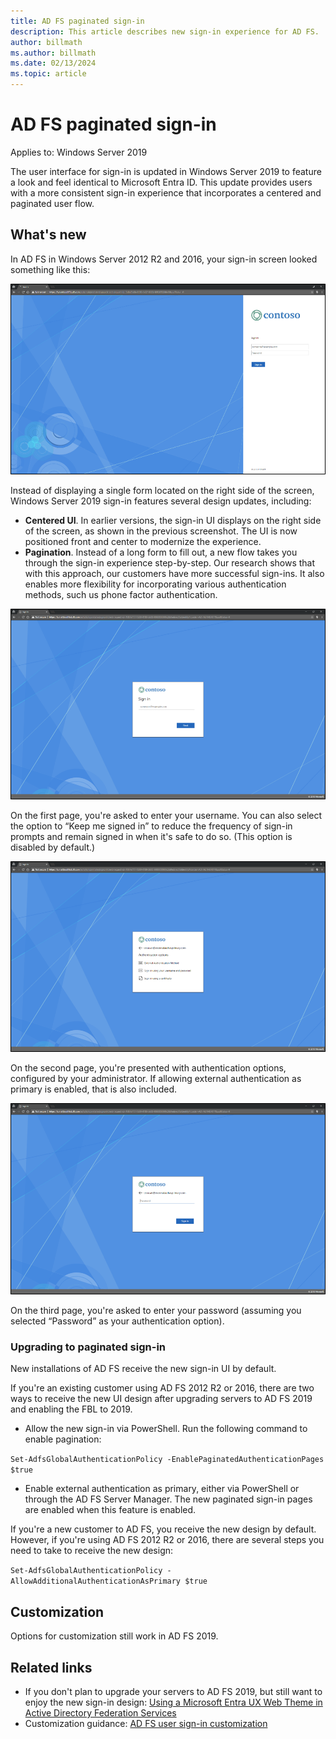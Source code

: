 ```yaml
---
title: AD FS paginated sign-in
description: This article describes new sign-in experience for AD FS.
author: billmath
ms.author: billmath
ms.date: 02/13/2024
ms.topic: article
---
```

# AD FS paginated sign-in

Applies to: Windows Server 2019

The user interface for sign-in is updated in Windows Server 2019 to feature a look and feel identical to Microsoft Entra ID. This update provides users with a more consistent sign-in experience that incorporates a centered and paginated user flow.

## What's new

In AD FS in Windows Server 2012 R2 and 2016, your sign-in screen looked something like this:

![Screenshot of the old Sign in screen.](media/AD-FS-paginated-sign-in/signin1.png)

Instead of displaying a single form located on the right side of the screen, Windows Server 2019 sign-in features several design updates, including:

- **Centered UI**. In earlier versions, the sign-in UI displays on the right side of the screen, as shown in the previous screenshot. The UI is now positioned front and center to modernize the experience.
- **Pagination**. Instead of a long form to fill out, a new flow takes you through the sign-in experience step-by-step. Our research shows that with this approach, our customers have more successful sign-ins. It also enables more flexibility for incorporating various authentication methods, such us phone factor authentication.

![Screenshot of the new Sign in screen.](media/AD-FS-paginated-sign-in/signin2.png)

On the first page, you're asked to enter your username. You can also select the option to “Keep me signed in” to reduce the frequency of sign-in prompts and remain signed in when it's safe to do so. (This option is disabled by default.)

![Screenshot of the first page of the new Sign in screen.](media/AD-FS-paginated-sign-in/signin3.png)

On the second page, you're presented with authentication options, configured by your administrator. If allowing external authentication as primary is enabled, that is also included.

![Screenshot of the second page of the new Sign in screen.](media/AD-FS-paginated-sign-in/signin4.png)

On the third page, you're asked to enter your password (assuming you selected “Password” as your authentication option).

### Upgrading to paginated sign-in

New installations of AD FS receive the new sign-in UI by default.

If you're an existing customer using AD FS 2012 R2 or 2016, there are two ways to receive the new UI design after upgrading servers to AD FS 2019 and enabling the FBL to 2019.

- Allow the new sign-in via PowerShell. Run the following command to enable pagination:

 ``Set-AdfsGlobalAuthenticationPolicy -EnablePaginatedAuthenticationPages $true``

 - Enable external authentication as primary, either via PowerShell or through the AD FS Server Manager. The new paginated sign-in pages are enabled when this feature is enabled.

If you're a new customer to AD FS, you receive the new design by default. However, if you're using AD FS 2012 R2 or 2016, there are several steps you need to take to receive the new design:

``Set-AdfsGlobalAuthenticationPolicy -AllowAdditionalAuthenticationAsPrimary $true``

## Customization

Options for customization still work in AD FS 2019.

## Related links

- If you don't plan to upgrade your servers to AD FS 2019, but still want to enjoy the new sign-in design: [Using a Microsoft Entra UX Web Theme in Active Directory Federation Services](azure-ux-web-theme-in-ad-fs.md)
- Customization guidance: [AD FS user sign-in customization](ad-fs-user-sign-in-customization.md)
